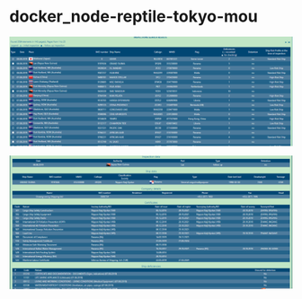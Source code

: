 # docker_node-reptile-tokyo-mou



![微信图片_20190829180225](https://raw.githubusercontent.com/land007/docker_node-reptile-tokyo-mou/master/%E5%BE%AE%E4%BF%A1%E5%9B%BE%E7%89%87_20190829180225.png)

![微信图片_20190829180233](https://raw.githubusercontent.com/land007/docker_node-reptile-tokyo-mou/master/%E5%BE%AE%E4%BF%A1%E5%9B%BE%E7%89%87_20190829180233.png)

